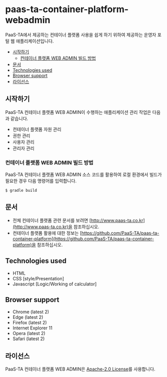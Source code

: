 # paas-ta-container-platform-webadmin

PaaS-TA에서 제공하는 컨테이너 플랫폼 사용을 쉽게 하기 위하여 제공하는 운영자 포털 웹 애플리케이션입니다.

- [시작하기](#시작하기)
  - [컨테이너 플랫폼 WEB ADMIN 빌드 방법](#컨테이너-플랫폼-WEB-ADMIN-빌드-방법)
- [문서](#문서)
- [Technologies used](#Technologies-used)
- [Browser support](#Browser-support)
- [라이선스](#라이선스)

## 시작하기
PaaS-TA 컨테이너 플랫폼 WEB ADMIN이 수행하는 애플리케이션 관리 작업은 다음과 같습니다.

- 컨테이너 플랫폼 자원 관리
- 권한 관리
- 사용자 관리
- 관리자 관리

### 컨테이너 플랫폼 WEB ADMIN 빌드 방법
PaaS-TA 컨테이너 플랫폼 WEB ADMIN 소스 코드를 활용하여 로컬 환경에서 빌드가 필요한 경우 다음 명령어를 입력합니다.
```
$ gradle build
```


## 문서
- 전체 컨테이너 플랫폼 관련 문서를 보려면 [http://www.paas-ta.co.kr](http://www.paas-ta.co.kr)을 참조하십시오.
- 컨테이너 플랫폼 활용에 대한 정보는 [https://github.com/PaaS-TA/paas-ta-container-platform](https://github.com/PaaS-TA/paas-ta-container-platform)을 참조하십시오.


## Technologies used
- HTML
- CSS [style/Presentation]
- Javascript [Logic/Working of calculator]

## Browser support
- Chrome (latest 2)
- Edge (latest 2)
- Firefox (latest 2)
- Internet Explorer 11
- Opera (latest 2)
- Safari (latest 2)

## 라이선스
PaaS-TA 컨테이너 플랫폼 WEB ADMIN은 [Apache-2.0 License](http://www.apache.org/licenses/LICENSE-2.0)를 사용합니다.
